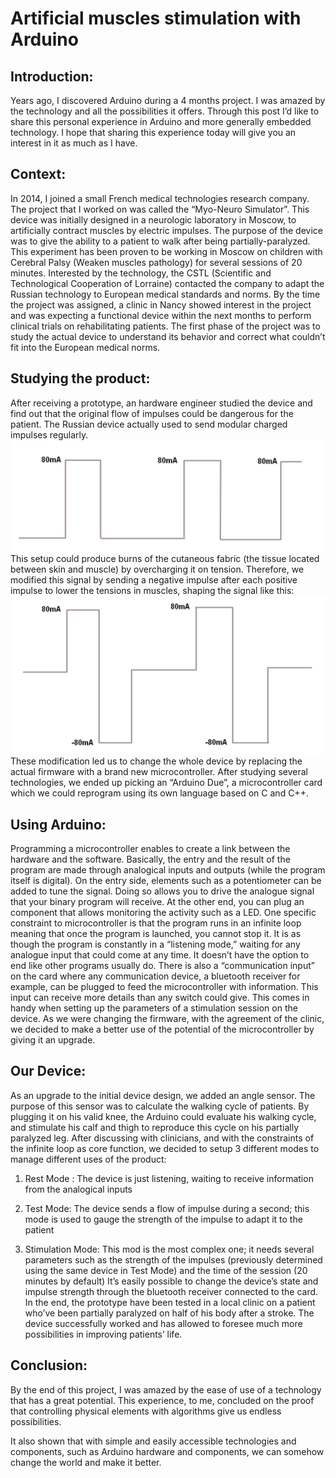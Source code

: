 # Artificial muscles stimulation with Arduino

## Introduction:

Years ago, I discovered Arduino during a 4 months project. I was amazed by the
technology and all the possibilities it offers. Through this post I’d like to share this personal
experience in Arduino and more generally embedded technology. I hope that sharing this
experience today will give you an interest in it as much as I have.

## Context:

In 2014, I joined a small French medical technologies research company. The project
that I worked on was called the “Myo-Neuro Simulator”. This device was initially designed in
a neurologic laboratory in Moscow, to artificially contract muscles by electric impulses.
The purpose of the device was to give the ability to a patient to walk after being
partially-paralyzed. This experiment has been proven to be working in Moscow on children
with Cerebral Palsy (Weaken muscles pathology) for several sessions of 20 minutes.
Interested by the technology, the CSTL (Scientific and Technological Cooperation of
Lorraine) contacted the company to adapt the Russian technology to European medical
standards and norms.
By the time the project was assigned, a clinic in Nancy showed interest in the project and
was expecting a functional device within the next months to perform clinical trials on
rehabilitating patients.
The first phase of the project was to study the actual device to understand its behavior and
correct what couldn’t fit into the European medical norms.


## Studying the product:

After receiving a prototype, an hardware engineer studied the device and find out that
the original flow of impulses could be dangerous for the patient. The Russian device actually
used to send modular charged impulses regularly.
![alt text](https://github.com/guiduca/BlogPost/blob/master/impulsePos.png "Image Impulse")
This setup could produce burns of the cutaneous fabric (the tissue located between
skin and muscle) by overcharging it on tension. Therefore, we modified this signal by
sending a negative impulse after each positive impulse to lower the tensions in muscles,
shaping the signal like this:
![alt text](https://github.com/guiduca/BlogPost/blob/master/impulseNeg.png "Image Impulse")
These modification led us to change the whole device by replacing the actual
firmware with a brand new microcontroller.
After studying several technologies, we ended up picking an “Arduino Due”, a
microcontroller card which we could reprogram using its own language based on C and C++.


## Using Arduino:

Programming a microcontroller enables to create a link between the hardware and
the software. Basically, the entry and the result of the program are made through analogical
inputs and outputs (while the program itself is digital).
On the entry side, elements such as a potentiometer can be added to tune the signal.
Doing so allows you to drive the analogue signal that your binary program will receive. At the
other end, you can plug an component that allows monitoring the activity such as a LED.
One specific constraint to microcontroller is that the program runs in an infinite loop
meaning that once the program is launched, you cannot stop it. It is as though the program
is constantly in a “listening mode,” waiting for any analogue input that could come at any
time. It doesn’t have the option to end like other programs usually do.
There is also a “communication input” on the card where any communication device,
a bluetooth receiver for example, can be plugged to feed the microcontroller with
information. This input can receive more details than any switch could give. This comes in
handy when setting up the parameters of a stimulation session on the device.
As we were changing the firmware, with the agreement of the clinic, we decided to
make a better use of the potential of the microcontroller by giving it an upgrade.

## Our Device:

As an upgrade to the initial device design, we added an angle sensor. The purpose
of this sensor was to calculate the walking cycle of patients. By plugging it on his valid knee,
the Arduino could evaluate his walking cycle, and stimulate his calf and thigh to reproduce
this cycle on his partially paralyzed leg.
After discussing with clinicians, and with the constraints of the infinite loop as core
function, we decided to setup 3 different modes to manage different uses of the product:

1. Rest Mode : The device is just listening, waiting to receive information from the
    analogical inputs


2. Test Mode: The device sends a flow of impulse during a second; this mode is used to
    gauge the strength of the impulse to adapt it to the patient
3. Stimulation Mode: This mod is the most complex one; it needs several parameters
    such as the strength of the impulses (previously determined using the same device in
    Test Mode) and the time of the session (20 minutes by default)
    It’s easily possible to change the device’s state and impulse strength through the
bluetooth receiver connected to the card.
In the end, the prototype have been tested in a local clinic on a patient who’ve been partially
paralyzed on half of his body after a stroke. The device successfully worked and has allowed
to foresee much more possibilities in improving patients’ life.

## Conclusion:

By the end of this project, I was amazed by the ease of use of a technology that has
a great potential. This experience, to me, concluded on the proof that controlling physical
elements with algorithms give us endless possibilities.


It also shown that with simple and easily accessible technologies and components,
such as Arduino hardware and components, we can somehow change the world and make it
better.